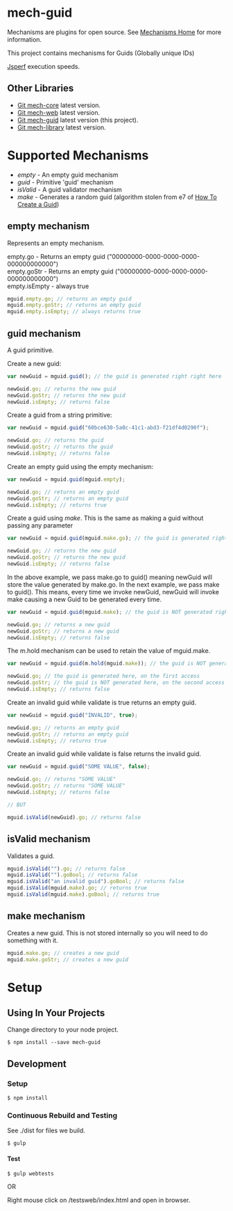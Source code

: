 [mech-home-link]: https://github.com/mechanisms/mech "Home repository for mechanisms"
[mech-core-link]: https://github.com/mechanismsjs/mech-core "Core mechanisms"
[mech-web-link]: https://github.com/mechanismsjs/mech-web "Web centric DOM mechanisms"
[mech-guid-link]: https://github.com/mechanismsjs/mech-guid "Guid mechanisms"
[mech-library-link]: https://github.com/mechanismsjs/mech-library "Clone to easily create new mechanism libraries"

# mech-guid

Mechanisms are plugins for open source. See [Mechanisms Home](https://github.com/mechanisms/mech) for more information.

This project contains mechanisms for Guids (Globally unique IDs)

[Jsperf](http://jsperf.com/mech-guid) execution speeds.

## Other Libraries

* [Git mech-core][mech-core-link] latest version.
* [Git mech-web][mech-web-link] latest version.
* [Git mech-guid][mech-guid-link] latest version (this project).
* [Git mech-library][mech-library-link] latest version.

# Supported Mechanisms

* *empty* - An empty guid mechanism
* *guid* - Primitive 'guid' mechanism
* *isValid* - A guid validator mechanism
* *make* - Generates a random guid (algorithm stolen from e7 of [How To Create  a Guid](https://stackoverflow.com/questions/105034/how-to-create-a-guid-uuid-in-javascript))

## empty mechanism

Represents an empty mechanism.

empty.go - Returns an empty guid ("00000000-0000-0000-0000-000000000000")  
empty.goStr - Returns an empty guid ("00000000-0000-0000-0000-000000000000")  
empty.isEmpty - always true

```javascript
mguid.empty.go; // returns an empty guid
mguid.empty.goStr; // returns an empty guid
mguid.empty.isEmpty; // always returns true
```

## guid mechanism

A guid primitive.

Create a new guid:

```javascript
var newGuid = mguid.guid(); // the guid is generated right right here

newGuid.go; // returns the new guid
newGuid.goStr; // returns the new guid
newGuid.isEmpty; // returns false
```

Create a guid from a string primitive:

```javascript
var newGuid = mguid.guid("60bce630-5a0c-41c1-abd3-f21df4d0290f");

newGuid.go; // returns the guid
newGuid.goStr; // returns the guid
newGuid.isEmpty; // returns false
```

Create an empty guid using the empty mechanism:

```javascript
var newGuid = mguid.guid(mguid.empty);

newGuid.go; // returns an empty guid
newGuid.goStr; // returns an empty guid
newGuid.isEmpty; // returns true
```

Create a guid using *make*. This is the same as making a guid without passing any parameter

```javascript
var newGuid = mguid.guid(mguid.make.go); // the guid is generated right here

newGuid.go; // returns the new guid
newGuid.goStr; // returns the new guid
newGuid.isEmpty; // returns false
```

In the above example, we pass make.go to guid() meaning newGuid will store the value generated by make.go. In the next example, we pass make to guid(). This means, every time we invoke newGuid, newGuid will invoke make causing a new Guid to be generated every time.

```javascript
var newGuid = mguid.guid(mguid.make); // the guid is NOT generated right right here

newGuid.go; // returns a new guid
newGuid.goStr; // returns a new guid
newGuid.isEmpty; // returns false
```

The m.hold mechanism can be used to retain the value of mguid.make.

```javascript
var newGuid = mguid.guid(m.hold(mguid.make)); // the guid is NOT generated right right here

newGuid.go; // the guid is generated here, on the first access
newGuid.goStr; // the guid is NOT generated here, on the second access
newGuid.isEmpty; // returns false
```


Create an invalid guid while validate is true returns an empty guid.

```javascript
var newGuid = mguid.guid("INVALID", true);

newGuid.go; // returns an empty guid
newGuid.goStr; // returns an empty guid
newGuid.isEmpty; // returns true
```

Create an invalid guid while validate is false returns the invalid guid.

```javascript
var newGuid = mguid.guid("SOME VALUE", false);

newGuid.go; // returns "SOME VALUE"
newGuid.goStr; // returns "SOME VALUE"
newGuid.isEmpty; // returns false

// BUT

mguid.isValid(newGuid).go; // returns false
```

## isValid mechanism

Validates a guid.

```javascript
mguid.isValid("").go; // returns false
mguid.isValid("").goBool; // returns false
mguid.isValid("an invalid guid").goBool; // returns false
mguid.isValid(mguid.make).go; // returns true
mguid.isValid(mguid.make).goBool; // returns true
```

## make mechanism

Creates a new guid. This is not stored internally so you will need to do something with it.

```javascript
mguid.make.go; // creates a new guid
mguid.make.goStr; // creates a new guid
```

# Setup

## Using In Your Projects

Change directory to your node project.

    $ npm install --save mech-guid

## Development

### Setup

    $ npm install
    
### Continuous Rebuild and Testing

See ./dist for files we build.

    $ gulp

#### Test

    $ gulp webtests

OR

Right mouse click on /testsweb/index.html and open in browser.